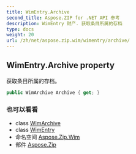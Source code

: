 ```yaml
---
title: WimEntry.Archive
second_title: Aspose.ZIP for .NET API 参考
description: WimEntry 财产. 获取条目所属的存档
type: docs
weight: 20
url: /zh/net/aspose.zip.wim/wimentry/archive/
---
```

## WimEntry.Archive property

获取条目所属的存档。

```csharp
public WimArchive Archive { get; }
```

### 也可以看看

* class [WimArchive](../../wimarchive/)
* class [WimEntry](../)
* 命名空间 [Aspose.Zip.Wim](../../wimentry/)
* 部件 [Aspose.Zip](../../../)



